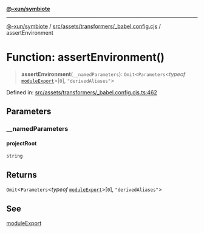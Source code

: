 [**@-xun/symbiote**](../../../../../README.md)

***

[@-xun/symbiote](../../../../../README.md) / [src/assets/transformers/\_babel.config.cjs](../README.md) / assertEnvironment

# Function: assertEnvironment()

> **assertEnvironment**(`__namedParameters`): `Omit`\<`Parameters`\<*typeof* [`moduleExport`](moduleExport.md)\>\[`0`\], `"derivedAliases"`\>

Defined in: [src/assets/transformers/\_babel.config.cjs.ts:462](https://github.com/Xunnamius/symbiote/blob/b82f5db0ddf304d345bd71e41da6d798adaa5156/src/assets/transformers/_babel.config.cjs.ts#L462)

## Parameters

### \_\_namedParameters

#### projectRoot

`string`

## Returns

`Omit`\<`Parameters`\<*typeof* [`moduleExport`](moduleExport.md)\>\[`0`\], `"derivedAliases"`\>

## See

[moduleExport](moduleExport.md)
